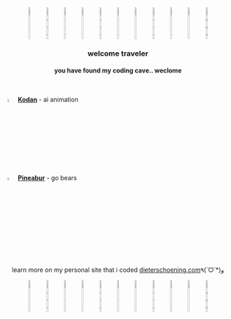 <div align="center" style="display: flex; justify-content: center; flex-wrap: wrap; width: 100%;">

<img src="https://media2.giphy.com/media/v1.Y2lkPTc5MGI3NjExZ2o1MzhvdGVjOWd6cTlxYzZvNGI4ZjQxNWVnamRxdWFuajNhcGZjbSZlcD12MV9pbnRlcm5hbF9naWZfYnlfaWQmY3Q9cw/uvbWkeaFn8RKU7n3tJ/giphy.webp" alt="Doge" style="width:8%;">
<img src="https://media4.giphy.com/media/v1.Y2lkPTc5MGI3NjExZnQ2czI5ZWI4dXRuZjZ3amJ3NmNwNm05enJhZ2dzMHF2NTh6MndmMiZlcD12MV9pbnRlcm5hbF9naWZfYnlfaWQmY3Q9cw/Gd5PTG30J0RJU50bbK/giphy.webp" alt="Doge" style="width:8%;">
<img src="https://media2.giphy.com/media/v1.Y2lkPTc5MGI3NjExZ2o1MzhvdGVjOWd6cTlxYzZvNGI4ZjQxNWVnamRxdWFuajNhcGZjbSZlcD12MV9pbnRlcm5hbF9naWZfYnlfaWQmY3Q9cw/uvbWkeaFn8RKU7n3tJ/giphy.webp" alt="Doge" style="width:8%;">
<img src="https://media4.giphy.com/media/v1.Y2lkPTc5MGI3NjExZnQ2czI5ZWI4dXRuZjZ3amJ3NmNwNm05enJhZ2dzMHF2NTh6MndmMiZlcD12MV9pbnRlcm5hbF9naWZfYnlfaWQmY3Q9cw/Gd5PTG30J0RJU50bbK/giphy.webp" alt="Doge" style="width:8%;">
<img src="https://media2.giphy.com/media/v1.Y2lkPTc5MGI3NjExZ2o1MzhvdGVjOWd6cTlxYzZvNGI4ZjQxNWVnamRxdWFuajNhcGZjbSZlcD12MV9pbnRlcm5hbF9naWZfYnlfaWQmY3Q9cw/uvbWkeaFn8RKU7n3tJ/giphy.webp" alt="Doge" style="width:8%;">
<img src="https://media4.giphy.com/media/v1.Y2lkPTc5MGI3NjExZnQ2czI5ZWI4dXRuZjZ3amJ3NmNwNm05enJhZ2dzMHF2NTh6MndmMiZlcD12MV9pbnRlcm5hbF9naWZfYnlfaWQmY3Q9cw/Gd5PTG30J0RJU50bbK/giphy.webp" alt="Doge" style="width:8%;">
<img src="https://media2.giphy.com/media/v1.Y2lkPTc5MGI3NjExZ2o1MzhvdGVjOWd6cTlxYzZvNGI4ZjQxNWVnamRxdWFuajNhcGZjbSZlcD12MV9pbnRlcm5hbF9naWZfYnlfaWQmY3Q9cw/uvbWkeaFn8RKU7n3tJ/giphy.webp" alt="Doge" style="width:8%;">
<img src="https://media4.giphy.com/media/v1.Y2lkPTc5MGI3NjExZnQ2czI5ZWI4dXRuZjZ3amJ3NmNwNm05enJhZ2dzMHF2NTh6MndmMiZlcD12MV9pbnRlcm5hbF9naWZfYnlfaWQmY3Q9cw/Gd5PTG30J0RJU50bbK/giphy.webp" alt="Doge" style="width:8%;">
<img src="https://media2.giphy.com/media/v1.Y2lkPTc5MGI3NjExZ2o1MzhvdGVjOWd6cTlxYzZvNGI4ZjQxNWVnamRxdWFuajNhcGZjbSZlcD12MV9pbnRlcm5hbF9naWZfYnlfaWQmY3Q9cw/uvbWkeaFn8RKU7n3tJ/giphy.webp" alt="Doge" style="width:8%;">
<img src="https://media4.giphy.com/media/v1.Y2lkPTc5MGI3NjExZnQ2czI5ZWI4dXRuZjZ3amJ3NmNwNm05enJhZ2dzMHF2NTh6MndmMiZlcD12MV9pbnRlcm5hbF9naWZfYnlfaWQmY3Q9cw/Gd5PTG30J0RJU50bbK/giphy.webp" alt="Doge" style="width:8%;">
<img src="https://media2.giphy.com/media/v1.Y2lkPTc5MGI3NjExZ2o1MzhvdGVjOWd6cTlxYzZvNGI4ZjQxNWVnamRxdWFuajNhcGZjbSZlcD12MV9pbnRlcm5hbF9naWZfYnlfaWQmY3Q9cw/uvbWkeaFn8RKU7n3tJ/giphy.webp" alt="Doge" style="width:8%;">

</div>


<h3 align="center">welcome traveler</h3>

<h4 align="center">you have found my coding cave.. weclome</h4>

<br>

<img src="https://pbs.twimg.com/profile_images/1822915831262814208/igDFDywQ_400x400.jpg" width="4%"> **[Kodan](https://kodan.app)** - ai animation

<img src="https://pbs.twimg.com/profile_images/1865084757857443841/0809K7B9_400x400.jpg" width="4%"> **[Pineabur](https://pineabur.com)** - go bears

<br>
<div align="center" style="display: flex; justify-content: center; flex-wrap: wrap; width: 100%;">
  
learn more on my personal site that i coded [dieterschoening.com](https://dieterschoening.com)

٩(ˊᗜˋ*)و
<br>

<img src="https://media4.giphy.com/media/v1.Y2lkPTc5MGI3NjExZnQ2czI5ZWI4dXRuZjZ3amJ3NmNwNm05enJhZ2dzMHF2NTh6MndmMiZlcD12MV9pbnRlcm5hbF9naWZfYnlfaWQmY3Q9cw/Gd5PTG30J0RJU50bbK/giphy.webp" alt="Doge" style="width:8%;">
<img src="https://media2.giphy.com/media/v1.Y2lkPTc5MGI3NjExZ2o1MzhvdGVjOWd6cTlxYzZvNGI4ZjQxNWVnamRxdWFuajNhcGZjbSZlcD12MV9pbnRlcm5hbF9naWZfYnlfaWQmY3Q9cw/uvbWkeaFn8RKU7n3tJ/giphy.webp" alt="Doge" style="width:8%;">
<img src="https://media4.giphy.com/media/v1.Y2lkPTc5MGI3NjExZnQ2czI5ZWI4dXRuZjZ3amJ3NmNwNm05enJhZ2dzMHF2NTh6MndmMiZlcD12MV9pbnRlcm5hbF9naWZfYnlfaWQmY3Q9cw/Gd5PTG30J0RJU50bbK/giphy.webp" alt="Doge" style="width:8%;">
<img src="https://media2.giphy.com/media/v1.Y2lkPTc5MGI3NjExZ2o1MzhvdGVjOWd6cTlxYzZvNGI4ZjQxNWVnamRxdWFuajNhcGZjbSZlcD12MV9pbnRlcm5hbF9naWZfYnlfaWQmY3Q9cw/uvbWkeaFn8RKU7n3tJ/giphy.webp" alt="Doge" style="width:8%;">
<img src="https://media4.giphy.com/media/v1.Y2lkPTc5MGI3NjExZnQ2czI5ZWI4dXRuZjZ3amJ3NmNwNm05enJhZ2dzMHF2NTh6MndmMiZlcD12MV9pbnRlcm5hbF9naWZfYnlfaWQmY3Q9cw/Gd5PTG30J0RJU50bbK/giphy.webp" alt="Doge" style="width:8%;">
<img src="https://media2.giphy.com/media/v1.Y2lkPTc5MGI3NjExZ2o1MzhvdGVjOWd6cTlxYzZvNGI4ZjQxNWVnamRxdWFuajNhcGZjbSZlcD12MV9pbnRlcm5hbF9naWZfYnlfaWQmY3Q9cw/uvbWkeaFn8RKU7n3tJ/giphy.webp" alt="Doge" style="width:8%;">
<img src="https://media4.giphy.com/media/v1.Y2lkPTc5MGI3NjExZnQ2czI5ZWI4dXRuZjZ3amJ3NmNwNm05enJhZ2dzMHF2NTh6MndmMiZlcD12MV9pbnRlcm5hbF9naWZfYnlfaWQmY3Q9cw/Gd5PTG30J0RJU50bbK/giphy.webp" alt="Doge" style="width:8%;">
<img src="https://media2.giphy.com/media/v1.Y2lkPTc5MGI3NjExZ2o1MzhvdGVjOWd6cTlxYzZvNGI4ZjQxNWVnamRxdWFuajNhcGZjbSZlcD12MV9pbnRlcm5hbF9naWZfYnlfaWQmY3Q9cw/uvbWkeaFn8RKU7n3tJ/giphy.webp" alt="Doge" style="width:8%;">
<img src="https://media4.giphy.com/media/v1.Y2lkPTc5MGI3NjExZnQ2czI5ZWI4dXRuZjZ3amJ3NmNwNm05enJhZ2dzMHF2NTh6MndmMiZlcD12MV9pbnRlcm5hbF9naWZfYnlfaWQmY3Q9cw/Gd5PTG30J0RJU50bbK/giphy.webp" alt="Doge" style="width:8%;">
<img src="https://media2.giphy.com/media/v1.Y2lkPTc5MGI3NjExZ2o1MzhvdGVjOWd6cTlxYzZvNGI4ZjQxNWVnamRxdWFuajNhcGZjbSZlcD12MV9pbnRlcm5hbF9naWZfYnlfaWQmY3Q9cw/uvbWkeaFn8RKU7n3tJ/giphy.webp" alt="Doge" style="width:8%;">
<img src="https://media4.giphy.com/media/v1.Y2lkPTc5MGI3NjExZnQ2czI5ZWI4dXRuZjZ3amJ3NmNwNm05enJhZ2dzMHF2NTh6MndmMiZlcD12MV9pbnRlcm5hbF9naWZfYnlfaWQmY3Q9cw/Gd5PTG30J0RJU50bbK/giphy.webp" alt="Doge" style="width:8%;">

</div>
